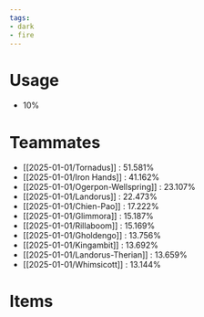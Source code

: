 ```yaml
---
tags:
- dark
- fire
---
```

# Usage
- 10%
# Teammates
- [[2025-01-01/Tornadus]] : 51.581%
- [[2025-01-01/Iron Hands]] : 41.162%
- [[2025-01-01/Ogerpon-Wellspring]] : 23.107%
- [[2025-01-01/Landorus]] : 22.473%
- [[2025-01-01/Chien-Pao]] : 17.222%
- [[2025-01-01/Glimmora]] : 15.187%
- [[2025-01-01/Rillaboom]] : 15.169%
- [[2025-01-01/Gholdengo]] : 13.756%
- [[2025-01-01/Kingambit]] : 13.692%
- [[2025-01-01/Landorus-Therian]] : 13.659%
- [[2025-01-01/Whimsicott]] : 13.144%
# Items